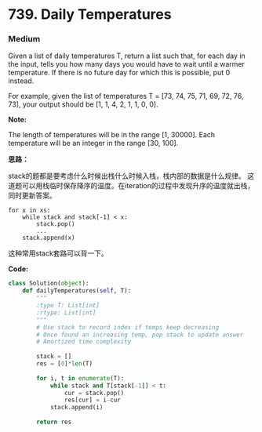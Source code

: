 # 739. Daily Temperatures
### Medium

Given a list of daily temperatures T, return a list such that, for each day in the input, tells you how many days you would have to wait until a warmer temperature. If there is no future day for which this is possible, put 0 instead.

For example, given the list of temperatures T = [73, 74, 75, 71, 69, 72, 76, 73], your output should be [1, 1, 4, 2, 1, 1, 0, 0].

**Note:**

The length of temperatures will be in the range [1, 30000]. Each temperature will be an integer in the range [30, 100].

**思路：**

stack的题都是要考虑什么时候出栈什么时候入栈，栈内部的数据是什么规律。
这道题可以用栈临时保存降序的温度。在iteration的过程中发现升序的温度就出栈，同时更新答案。

```
for x in xs:
    while stack and stack[-1] < x:
        stack.pop()
        ...
    stack.append(x)
```
这种常用stack套路可以背一下。

**Code:**
```python
class Solution(object):
    def dailyTemperatures(self, T):
        """
        :type T: List[int]
        :rtype: List[int]
        """
        # Use stack to record index if temps keep decreasing
        # Once found an increasing temp, pop stack to update answer
        # Amortized time complexity
        
        stack = []
        res = [0]*len(T)
        
        for i, t in enumerate(T):
            while stack and T[stack[-1]] < t:
                cur = stack.pop()
                res[cur] = i-cur
            stack.append(i)
        
        return res
```
